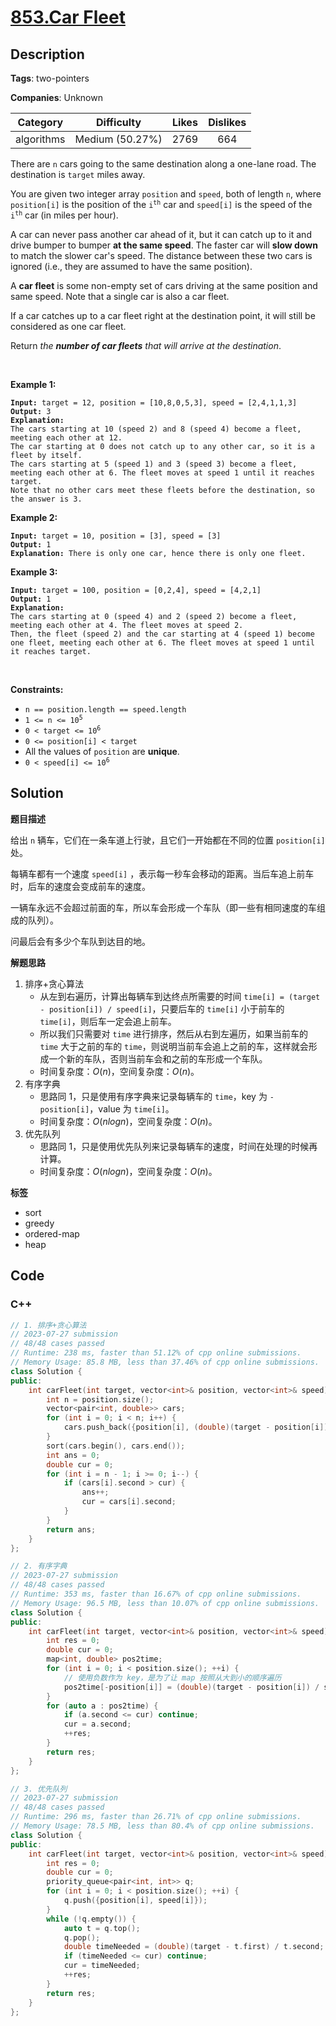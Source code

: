 # [853.Car Fleet](https://leetcode.com/problems/car-fleet/description/)

## Description

**Tags**: two-pointers

**Companies**: Unknown

|  Category  |   Difficulty    | Likes | Dislikes |
| :--------: | :-------------: | :---: | :------: |
| algorithms | Medium (50.27%) | 2769  |   664    |

<p>There are <code>n</code> cars going to the same destination along a one-lane road. The destination is <code>target</code> miles away.</p>
<p>You are given two integer array <code>position</code> and <code>speed</code>, both of length <code>n</code>, where <code>position[i]</code> is the position of the <code>i<sup>th</sup></code> car and <code>speed[i]</code> is the speed of the <code>i<sup>th</sup></code> car (in miles per hour).</p>
<p>A car can never pass another car ahead of it, but it can catch up to it&nbsp;and drive bumper to bumper <strong>at the same speed</strong>. The faster car will <strong>slow down</strong> to match the slower car&#39;s speed. The distance between these two cars is ignored (i.e., they are assumed to have the same position).</p>
<p>A <strong>car fleet</strong> is some non-empty set of cars driving at the same position and same speed. Note that a single car is also a car fleet.</p>
<p>If a car catches up to a car fleet right at the destination point, it will still be considered as one car fleet.</p>
<p>Return <em>the <strong>number of car fleets</strong> that will arrive at the destination</em>.</p>
<p>&nbsp;</p>
<p><strong class="example">Example 1:</strong></p>
<pre><code><strong>Input:</strong> target = 12, position = [10,8,0,5,3], speed = [2,4,1,1,3]
<strong>Output:</strong> 3
<strong>Explanation:</strong>
The cars starting at 10 (speed 2) and 8 (speed 4) become a fleet, meeting each other at 12.
The car starting at 0 does not catch up to any other car, so it is a fleet by itself.
The cars starting at 5 (speed 1) and 3 (speed 3) become a fleet, meeting each other at 6. The fleet moves at speed 1 until it reaches target.
Note that no other cars meet these fleets before the destination, so the answer is 3.</code></pre>
<p><strong class="example">Example 2:</strong></p>
<pre><code><strong>Input:</strong> target = 10, position = [3], speed = [3]
<strong>Output:</strong> 1
<strong>Explanation:</strong> There is only one car, hence there is only one fleet.</code></pre>
<p><strong class="example">Example 3:</strong></p>
<pre><code><strong>Input:</strong> target = 100, position = [0,2,4], speed = [4,2,1]
<strong>Output:</strong> 1
<strong>Explanation:</strong>
The cars starting at 0 (speed 4) and 2 (speed 2) become a fleet, meeting each other at 4. The fleet moves at speed 2.
Then, the fleet (speed 2) and the car starting at 4 (speed 1) become one fleet, meeting each other at 6. The fleet moves at speed 1 until it reaches target.</code></pre>
<p>&nbsp;</p>
<p><strong>Constraints:</strong></p>
<ul>
  <li><code>n == position.length == speed.length</code></li>
  <li><code>1 &lt;= n &lt;= 10<sup>5</sup></code></li>
  <li><code>0 &lt; target &lt;= 10<sup>6</sup></code></li>
  <li><code>0 &lt;= position[i] &lt; target</code></li>
  <li>All the values of <code>position</code> are <strong>unique</strong>.</li>
  <li><code>0 &lt; speed[i] &lt;= 10<sup>6</sup></code></li>
</ul>

## Solution

**题目描述**

给出 `n` 辆车，它们在一条车道上行驶，且它们一开始都在不同的位置 `position[i]` 处。

每辆车都有一个速度 `speed[i]` ，表示每一秒车会移动的距离。当后车追上前车时，后车的速度会变成前车的速度。

一辆车永远不会超过前面的车，所以车会形成一个车队（即一些有相同速度的车组成的队列）。

问最后会有多少个车队到达目的地。

**解题思路**

1. 排序+贪心算法
   - 从左到右遍历，计算出每辆车到达终点所需要的时间 `time[i] = (target - position[i]) / speed[i]`，只要后车的 `time[i]` 小于前车的 `time[i]`，则后车一定会追上前车。
   - 所以我们只需要对 `time` 进行排序，然后从右到左遍历，如果当前车的 `time` 大于之前的车的 `time`，则说明当前车会追上之前的车，这样就会形成一个新的车队，否则当前车会和之前的车形成一个车队。
   - 时间复杂度：$O(n)$，空间复杂度：$O(n)$。
2. 有序字典
   - 思路同 1，只是使用有序字典来记录每辆车的 `time`，key 为 `-position[i]`，value 为 `time[i]`。
   - 时间复杂度：$O(nlogn)$，空间复杂度：$O(n)$。
3. 优先队列
   - 思路同 1，只是使用优先队列来记录每辆车的速度，时间在处理的时候再计算。
   - 时间复杂度：$O(nlogn)$，空间复杂度：$O(n)$。

**标签**

- sort
- greedy
- ordered-map
- heap

<!-- code start -->
## Code

### C++

```cpp
// 1. 排序+贪心算法
// 2023-07-27 submission
// 48/48 cases passed
// Runtime: 238 ms, faster than 51.12% of cpp online submissions.
// Memory Usage: 85.8 MB, less than 37.46% of cpp online submissions.
class Solution {
public:
    int carFleet(int target, vector<int>& position, vector<int>& speed) {
        int n = position.size();
        vector<pair<int, double>> cars;
        for (int i = 0; i < n; i++) {
            cars.push_back({position[i], (double)(target - position[i]) / speed[i]});
        }
        sort(cars.begin(), cars.end());
        int ans = 0;
        double cur = 0;
        for (int i = n - 1; i >= 0; i--) {
            if (cars[i].second > cur) {
                ans++;
                cur = cars[i].second;
            }
        }
        return ans;
    }
};
```

```cpp
// 2. 有序字典
// 2023-07-27 submission
// 48/48 cases passed
// Runtime: 353 ms, faster than 16.67% of cpp online submissions.
// Memory Usage: 96.5 MB, less than 10.07% of cpp online submissions.
class Solution {
public:
    int carFleet(int target, vector<int>& position, vector<int>& speed) {
        int res = 0;
        double cur = 0;
        map<int, double> pos2time;
        for (int i = 0; i < position.size(); ++i) {
            // 使用负数作为 key，是为了让 map 按照从大到小的顺序遍历
            pos2time[-position[i]] = (double)(target - position[i]) / speed[i];
        }
        for (auto a : pos2time) {
            if (a.second <= cur) continue;
            cur = a.second;
            ++res;
        }
        return res;
    }
};
```

```cpp
// 3. 优先队列
// 2023-07-27 submission
// 48/48 cases passed
// Runtime: 296 ms, faster than 26.71% of cpp online submissions.
// Memory Usage: 78.5 MB, less than 80.4% of cpp online submissions.
class Solution {
public:
    int carFleet(int target, vector<int>& position, vector<int>& speed) {
        int res = 0;
        double cur = 0;
        priority_queue<pair<int, int>> q;
        for (int i = 0; i < position.size(); ++i) {
            q.push({position[i], speed[i]});
        }
        while (!q.empty()) {
            auto t = q.top();
            q.pop();
            double timeNeeded = (double)(target - t.first) / t.second;
            if (timeNeeded <= cur) continue;
            cur = timeNeeded;
            ++res;
        }
        return res;
    }
};
```

<!-- code end -->
